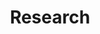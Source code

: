 ---
layout: post-index
title: "Research"
excerpt: "A List of Posts"
bio : true
image:
  feature: background.jpg
---